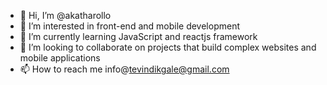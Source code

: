 - 👋 Hi, I’m @akatharollo
- 👀 I’m interested in front-end and mobile development
- 🌱 I’m currently learning JavaScript and reactjs framework
- 💞️ I’m looking to collaborate on projects that build complex websites and mobile applications
- 📫 How to reach me info@tevindikgale@gmail.com

<!---
akatharollo/akatharollo is a ✨ special ✨ repository because its `README.md` (this file) appears on your GitHub profile.
You can click the Preview link to take a look at your changes.
--->
